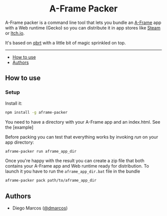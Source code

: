 <h1 align="center">A-Frame Packer</h1>

A-Frame packer is a command line tool that lets you bundle an [A-Frame](https://aframe.io) app with a Web runtime (Gecko) so you can distribute it in app stores like [Steam](http://store.steampowered.com/) or [Itch.io](https://itch.io/).

It's based on [qbrt](https://github.com/mykmelez/qbrt) with a little bit of magic sprinkled on top.

---

- [How to use](#how-to-use)
- [Authors](#authors)

## How to use

### Setup

Install it:

```bash
npm install -g aframe-packer
```

You need to have a directory with your A-Frame app and an index.html. See the [example]

Before packing you can test that everything works by invoking *run* on your app directory:

```bash
aframe-packer run aframe_app_dir
```

Once you're happy with the result you can create a zip file that both contains your A-Frame app and Web runtime ready for distribution. To launch it you have to run the `aframe_app_dir.bat` file in the bundle

```bash
aframe-packer pack path/to/aframe_app_dir
```

## Authors

- Diego Marcos ([@dmarcos](https://twitter.com/dmarcos))
